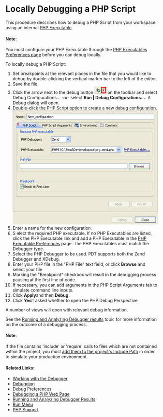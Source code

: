# Locally Debugging a PHP Script

<!--context:locally_debugging_a_php_script-->

This procedure describes how to debug a PHP Script from your workspace using an internal [PHP Executable](../../032-reference/032-preferences/056-php_executables.md).

<!--note-start-->

#### Note:

You must configure your PHP Executable through the [PHP Executables Preferences page](../../032-reference/032-preferences/056-php_executables.md) before you can debug locally.

<!--note-end-->

<!--ref-start-->

To locally debug a PHP Script:

 1. Set breakpoints at the relevant places in the file that you would like to debug by double-clicking the vertical marker bar to the left of the editor.
 2. Save the file.
 3. Click the arrow next to the debug button ![debug_icon.png](images/debug_icon.png "debug_icon.png") on the toolbar and select Debug Configurations... -or- select **Run | Debug Configurations....**  A Debug dialog will open.
 4. Double-click the PHP Script option to create a new debug configuration. <br />![New Debug Configuration](images/debug_phpscript_configuration.png "New Debug Configuration")
 5. Enter a name for the new configuration.
 6. S elect the required PHP executable.   If no PHP Executables are listed, click the PHP Executable link and add a PHP Executable in the [PHP Executable Preferences](../../032-reference/032-preferences/056-php_executables.md) page. The PHP Executables must match the Debugger type.
 7. Select the PHP Debugger to be used. PDT supports both the Zend Debugger and XDebug.
 8. Enter your PHP file in the "PHP File" text field, or click **Browse** and select your file
 9. Marking the "Breakpoint" checkbox will result in the debugging process pausing at the first line of code.
 10. If necessary, you can add arguments in the PHP Script Arguments tab to simulate command line inputs.
 11. Click **Apply**and then **Debug**.
 12. Click **Yes**if asked whether to open the PHP Debug Perspective.

A number of views will open with relevant debug information.

See the [Running and Analyzing Debugger results](040-analyzing_debugger_results.md) topic for more information on the outcome of a debugging process.

<!--ref-end-->

<!--note-start-->

#### Note:

If the file contains 'include' or 'require' calls to files which are not contained within the project, you must [add them to the project's Include Path](../../024-tasks/168-adding_elements_to_a_project_s_include_path.md) in order to simulate your production environment.

<!--note-end-->

<!--links-start-->

#### Related Links:

 * [Working with the Debugger](../../008-getting_started/016-basic_tutorial/024-working_with_the_debugger.md)
 * [Debugging](000-index.md)
 * [Debug Preferences](../../032-reference/032-preferences/032-debug/000-index.md) 
 * [Debugging a PHP Web Page](032-debugging_a_php_web_page.md)
 * [Running and Analyzing Debugger Results](040-analyzing_debugger_results.md)
 * [Run Menu](../../032-reference/016-menus/064-run.md)
 * [PHP Support](../../016-concepts/008-php_support.md)

<!--links-end-->
